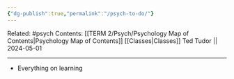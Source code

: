 ```yaml
---
{"dg-publish":true,"permalink":"/psych-to-do/"}
---
```


Related: #psych
Contents: [[TERM 2/Psych/Psychology Map of Contents\|Psychology Map of Contents]]
[[Classes\|Classes]]
Ted Tudor || 2024-05-01
***
- Everything on learning 